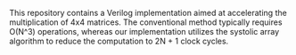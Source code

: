 This repository contains a Verilog implementation aimed at accelerating the multiplication of 4x4 matrices. 
The conventional method typically requires O(N^3) operations, whereas our implementation utilizes the systolic array algorithm to reduce the computation to 2N + 1 clock cycles.

